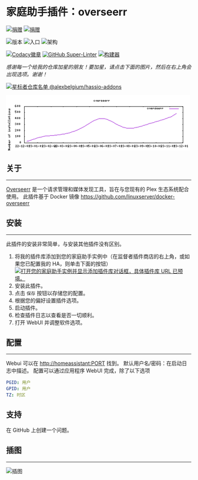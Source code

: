# 家庭助手插件：overseerr

[![捐赠][donation-badge]](https://www.buymeacoffee.com/alexbelgium)
[![捐赠][paypal-badge]](https://www.paypal.com/donate/?hosted_button_id=DZFULJZTP3UQA)

![版本](https://img.shields.io/badge/dynamic/json?label=Version&query=%24.version&url=https%3A%2F%2Fraw.githubusercontent.com%2Falexbelgium%2Fhassio-addons%2Fmaster%2Foverseerr%2Fconfig.json)
![入口](https://img.shields.io/badge/dynamic/json?label=Ingress&query=%24.ingress&url=https%3A%2F%2Fraw.githubusercontent.com%2Falexbelgium%2Fhassio-addons%2Fmaster%2Foverseerr%2Fconfig.json)
![架构](https://img.shields.io/badge/dynamic/json?color=success&label=Arch&query=%24.arch&url=https%3A%2F%2Fraw.githubusercontent.com%2Falexbelgium%2Fhassio-addons%2Fmaster%2Foverseerr%2Fconfig.json)

[![Codacy徽章](https://app.codacy.com/project/badge/Grade/9c6cf10bdbba45ecb202d7f579b5be0e)](https://www.codacy.com/gh/alexbelgium/hassio-addons/dashboard?utm_source=github.com&utm_medium=referral&utm_content=alexbelgium/hassio-addons&utm_campaign=Badge_Grade)
[![GitHub Super-Linter](https://img.shields.io/github/actions/workflow/status/alexbelgium/hassio-addons/weekly-supelinter.yaml?label=Lint%20code%20base)](https://github.com/alexbelgium/hassio-addons/actions/workflows/weekly-supelinter.yaml)
[![构建器](https://img.shields.io/github/actions/workflow/status/alexbelgium/hassio-addons/onpush_builder.yaml?label=Builder)](https://github.com/alexbelgium/hassio-addons/actions/workflows/onpush_builder.yaml)

[donation-badge]: https://img.shields.io/badge/Buy%20me%20a%20coffee%20(no%20paypal)-%23d32f2f?logo=buy-me-a-coffee&style=flat&logoColor=white
[paypal-badge]: https://img.shields.io/badge/Buy%20me%20a%20coffee%20with%20Paypal-0070BA?logo=paypal&style=flat&logoColor=white

_感谢每一个给我的仓库加星的朋友！要加星，请点击下面的图片，然后在右上角会出现选项。谢谢！_

[![星标者仓库名单 @alexbelgium/hassio-addons](https://raw.githubusercontent.com/alexbelgium/hassio-addons/master/.github/stars2.svg)](https://github.com/alexbelgium/hassio-addons/stargazers)

![下载演变](https://raw.githubusercontent.com/alexbelgium/hassio-addons/master/overseerr/stats.png)

## 关于

---

[Overseerr](https://overseerr.dev/) 是一个请求管理和媒体发现工具，旨在与您现有的 Plex 生态系统配合使用。
此插件基于 Docker 镜像 https://github.com/linuxserver/docker-overseerr

## 安装

---

此插件的安装非常简单，与安装其他插件没有区别。

1. 将我的插件库添加到您的家庭助手实例中（在监督者插件商店的右上角，或如果您已配置我的 HA，则单击下面的按钮）
   [![打开您的家庭助手实例并显示添加插件库对话框，具体插件库 URL 已预填。](https://my.home-assistant.io/badges/supervisor_add_addon_repository.svg)](https://my.home-assistant.io/redirect/supervisor_add_addon_repository/?repository_url=https%3A%2F%2Fgithub.com%2Falexbelgium%2Fhassio-addons)
1. 安装此插件。
1. 点击 `保存` 按钮以存储您的配置。
1. 根据您的偏好设置插件选项。
1. 启动插件。
1. 检查插件日志以查看是否一切顺利。
1. 打开 WebUI 并调整软件选项。

## 配置

---

Webui 可以在 <http://homeassistant:PORT> 找到。
默认用户名/密码：在启动日志中描述。
配置可以通过应用程序 WebUI 完成，除了以下选项

```yaml
PGID: 用户
GPID: 用户
TZ: 时区
```

## 支持

在 GitHub 上创建一个问题。

## 插图

---

![插图](https://overseerr.com/img/slider/artistdetails.png)

[repository]: https://github.com/alexbelgium/hassio-addons